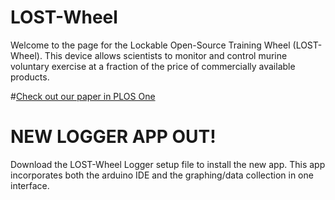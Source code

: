 # LOST-Wheel
Welcome to the page for the Lockable Open-Source Training Wheel (LOST-Wheel). This device allows scientists to monitor and control murine voluntary exercise at a fraction of the price of commercially available products.

#[Check out our paper in PLOS One](https://journals.plos.org/plosone/article?id=10.1371/journal.pone.0261618)



# NEW LOGGER APP OUT!
Download the LOST-Wheel Logger setup file to install the new app. This app incorporates both the arduino IDE and the graphing/data collection in one interface.
